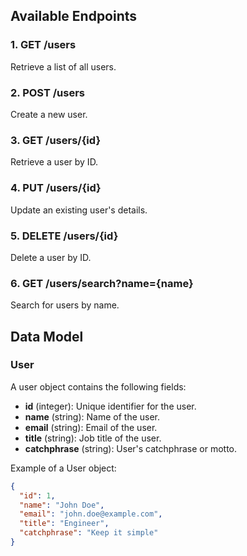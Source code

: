 ## Available Endpoints

### 1. **GET /users**
Retrieve a list of all users.

### 2. **POST /users**
Create a new user.

### 3. **GET /users/{id}**
Retrieve a user by ID.


### 4. **PUT /users/{id}**
Update an existing user's details.

### 5. **DELETE /users/{id}**
Delete a user by ID.

### 6. **GET /users/search?name={name}**
Search for users by name.

## Data Model

### User

A user object contains the following fields:

- **id** (integer): Unique identifier for the user.
- **name** (string): Name of the user.
- **email** (string): Email of the user.
- **title** (string): Job title of the user.
- **catchphrase** (string): User's catchphrase or motto.

Example of a User object:

```json
{
  "id": 1,
  "name": "John Doe",
  "email": "john.doe@example.com",
  "title": "Engineer",
  "catchphrase": "Keep it simple"
}



